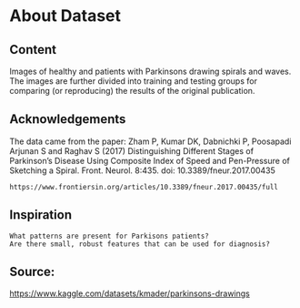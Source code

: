 # About Dataset
## Content

Images of healthy and patients with Parkinsons drawing spirals and waves. The images are further divided into training and testing groups for comparing (or reproducing) the results of the original publication.

## Acknowledgements

The data came from the paper: Zham P, Kumar DK, Dabnichki P, Poosapadi Arjunan S and Raghav S (2017) Distinguishing Different Stages of Parkinson’s Disease Using Composite Index of Speed and Pen-Pressure of Sketching a Spiral. Front. Neurol. 8:435. doi: 10.3389/fneur.2017.00435

    https://www.frontiersin.org/articles/10.3389/fneur.2017.00435/full

## Inspiration

    What patterns are present for Parkisons patients?
    Are there small, robust features that can be used for diagnosis?


## Source:

https://www.kaggle.com/datasets/kmader/parkinsons-drawings
